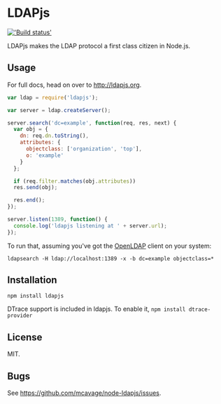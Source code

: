 # LDAPjs

[!['Build status'][travis_image_url]][travis_page_url]

[travis_image_url]: https://api.travis-ci.org/joyent/node-ldapjs.svg
[travis_page_url]: https://travis-ci.org/joyent/node-ldapjs

LDAPjs makes the LDAP protocol a first class citizen in Node.js.

## Usage

For full docs, head on over to <http://ldapjs.org>.

```javascript
var ldap = require('ldapjs');

var server = ldap.createServer();

server.search('dc=example', function(req, res, next) {
  var obj = {
    dn: req.dn.toString(),
    attributes: {
      objectclass: ['organization', 'top'],
      o: 'example'
    }
  };

  if (req.filter.matches(obj.attributes))
  res.send(obj);

  res.end();
});

server.listen(1389, function() {
  console.log('ldapjs listening at ' + server.url);
});
```

To run that, assuming you've got the [OpenLDAP](http://www.openldap.org/)
client on your system:

    ldapsearch -H ldap://localhost:1389 -x -b dc=example objectclass=*

## Installation

    npm install ldapjs

DTrace support is included in ldapjs. To enable it, `npm install dtrace-provider`

## License

MIT.

## Bugs

See <https://github.com/mcavage/node-ldapjs/issues>.
